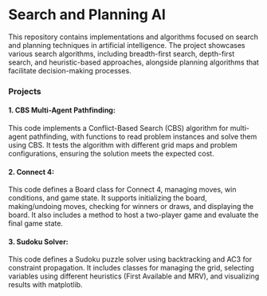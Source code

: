 # Search and Planning AI
This repository contains implementations and algorithms focused on search and planning techniques in artificial intelligence. The project showcases various search algorithms, including breadth-first search, depth-first search, and heuristic-based approaches, alongside planning algorithms that facilitate decision-making processes.

### Projects

#### 1. CBS Multi-Agent Pathfinding: 
This code implements a Conflict-Based Search (CBS) algorithm for multi-agent pathfinding, with functions to read problem instances and solve them using CBS. It tests the algorithm with different grid maps and problem configurations, ensuring the solution meets the expected cost.

#### 2. Connect 4:
This code defines a Board class for Connect 4, managing moves, win conditions, and game state. It supports initializing the board, making/undoing moves, checking for winners or draws, and displaying the board. It also includes a method to host a two-player game and evaluate the final game state.

#### 3. Sudoku Solver: 
This code defines a Sudoku puzzle solver using backtracking and AC3 for constraint propagation. It includes classes for managing the grid, selecting variables using different heuristics (First Available and MRV), and visualizing results with matplotlib.


